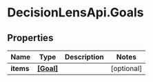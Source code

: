 # DecisionLensApi.Goals

## Properties
Name | Type | Description | Notes
------------ | ------------- | ------------- | -------------
**items** | [**[Goal]**](Goal.md) |  | [optional] 


